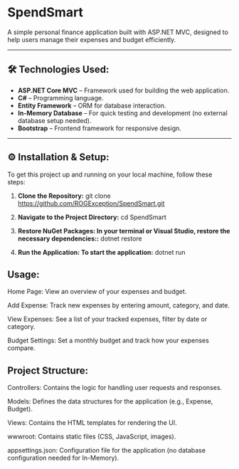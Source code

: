 # SpendSmart

A simple personal finance application built with ASP.NET MVC, designed to help users manage their expenses and budget efficiently.

---

## 🛠️ **Technologies Used:**

- **ASP.NET Core MVC** – Framework used for building the web application.
- **C#** – Programming language.
- **Entity Framework** – ORM for database interaction.
- **In-Memory Database** – For quick testing and development (no external database setup needed).
- **Bootstrap** – Frontend framework for responsive design.

---

## ⚙️ **Installation & Setup:**

To get this project up and running on your local machine, follow these steps:

1. **Clone the Repository:**
   git clone https://github.com/ROGException/SpendSmart.git
   
3. **Navigate to the Project Directory:**
   cd SpendSmart

4. **Restore NuGet Packages: In your terminal or Visual Studio, restore the necessary dependencies::**
   dotnet restore

5. **Run the Application: To start the application:**
   dotnet run


## **Usage:**

Home Page: View an overview of your expenses and budget.

Add Expense: Track new expenses by entering amount, category, and date.

View Expenses: See a list of your tracked expenses, filter by date or category.

Budget Settings: Set a monthly budget and track how your expenses compare.


## **Project Structure:**

Controllers: Contains the logic for handling user requests and responses.

Models: Defines the data structures for the application (e.g., Expense, Budget).

Views: Contains the HTML templates for rendering the UI.

wwwroot: Contains static files (CSS, JavaScript, images).

appsettings.json: Configuration file for the application (no database configuration needed for In-Memory).


